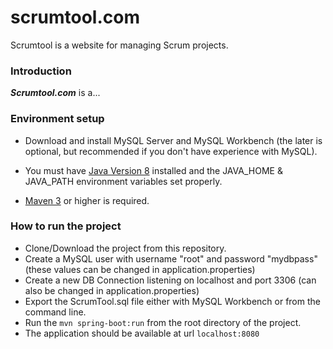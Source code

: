 # scrumtool.com

Scrumtool is a website for managing Scrum projects.

### Introduction

***Scrumtool.com*** is a...

### Environment setup

* Download and install MySQL Server and MySQL Workbench (the later is optional, but recommended if you don't have experience with MySQL).

* You must have [Java Version 8](http://www.oracle.com/technetwork/java/javase/downloads/jdk8-downloads-2133151.html) installed and the JAVA_HOME & JAVA_PATH environment variables set properly.

* [Maven 3](https://maven.apache.org/download.cgi) or higher is required.

### How to run the project
* Clone/Download the project from this repository.
* Create a MySQL user with username "root" and password "mydbpass" (these values can be changed in application.properties)
* Create a new DB Connection listening on localhost and port 3306 (can also be changed in application.properties)
* Export the ScrumTool.sql file either with MySQL Workbench or from the command line.
* Run the `mvn spring-boot:run` from the root directory of the project.
* The application should be available at url `localhost:8080`
